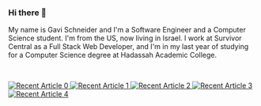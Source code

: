 ### Hi there 👋

My name is Gavi Schneider and I'm a Software Engineer and a Computer Science student. I'm from the US, now living in Israel. I work at Survivor Central as a Full Stack Web Developer, and I'm in my last year of studying for a Computer Science degree at Hadassah Academic College.

<br>

<a target="_blank" href="https://github-readme-medium-recent-article.vercel.app/medium/@gavischneider/0"><img src="https://github-readme-medium-recent-article.vercel.app/medium/@gavischneider/0" alt="Recent Article 0">
<a target="_blank" href="https://github-readme-medium-recent-article.vercel.app/medium/@gavischneider/1"><img src="https://github-readme-medium-recent-article.vercel.app/medium/@gavischneider/1" alt="Recent Article 1">
<a target="_blank" href="https://github-readme-medium-recent-article.vercel.app/medium/@gavischneider/2"><img src="https://github-readme-medium-recent-article.vercel.app/medium/@gavischneider/2" alt="Recent Article 2">
<a target="_blank" href="https://github-readme-medium-recent-article.vercel.app/medium/@gavischneider/3"><img src="https://github-readme-medium-recent-article.vercel.app/medium/@gavischneider/3" alt="Recent Article 3">
<a target="_blank" href="https://github-readme-medium-recent-article.vercel.app/medium/@gavischneider/4"><img src="https://github-readme-medium-recent-article.vercel.app/medium/@gavischneider/4" alt="Recent Article 4">
